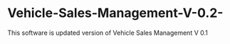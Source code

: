 # Vehicle-Sales-Management-V-0.2-
This software is updated version of Vehicle Sales Management V 0.1 
